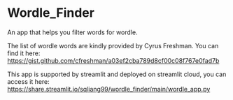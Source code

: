 # Wordle_Finder
An app that helps you filter words for wordle.

The list of wordle words are kindly provided by Cyrus Freshman. You can find it here: https://gist.github.com/cfreshman/a03ef2cba789d8cf00c08f767e0fad7b

This app is supported by streamlit and deployed on streamlit cloud, you can access it here: https://share.streamlit.io/sqliang99/wordle_finder/main/wordle_app.py
